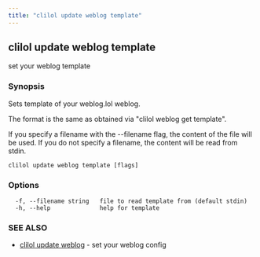 ```yaml
---
title: "clilol update weblog template"
---
```

## clilol update weblog template

set your weblog template

### Synopsis

Sets template of your weblog.lol weblog.

The format is the same as obtained via "clilol weblog get template".

If you specify a filename with the --filename flag, the content of the file
will be used. If you do not specify a filename, the content will be read
from stdin.

```
clilol update weblog template [flags]
```

### Options

```
  -f, --filename string   file to read template from (default stdin)
  -h, --help              help for template
```

### SEE ALSO

* [clilol update weblog](clilol_update_weblog.md)	 - set your weblog config
